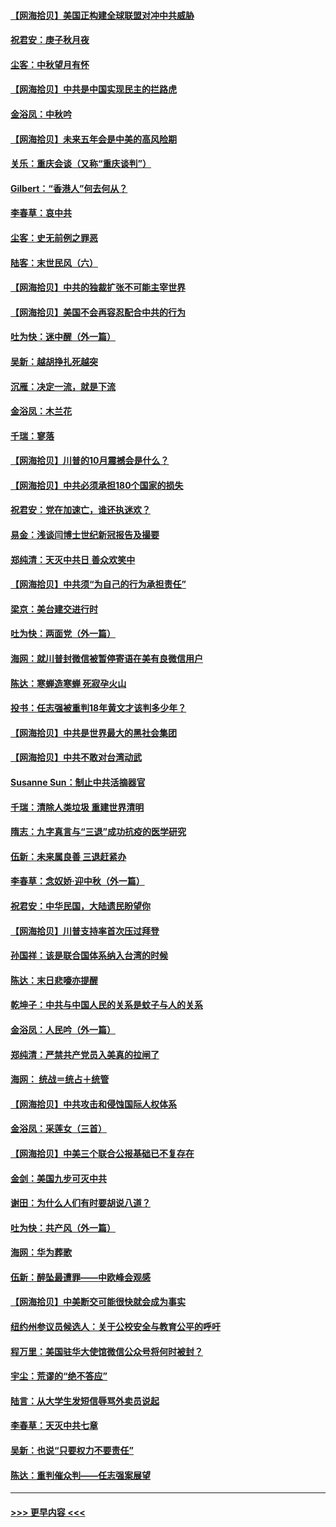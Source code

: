 #### [【网海拾贝】美国正构建全球联盟对冲中共威胁](../pages/nsc993/n12446580.md?t=10022202) 
#### [祝君安：庚子秋月夜](../pages/nsc993/n12445870.md?t=10022202) 
#### [尘客：中秋望月有怀](../pages/nsc993/n12444632.md?t=10022202) 
#### [【网海拾贝】中共是中国实现民主的拦路虎](../pages/nsc993/n12443573.md?t=10022202) 
#### [金浴凤：中秋吟](../pages/nsc993/n12441773.md?t=10022202) 
#### [【网海拾贝】未来五年会是中美的高风险期](../pages/nsc993/n12440760.md?t=10022202) 
#### [关乐：重庆会谈（又称“重庆谈判”）](../pages/nsc993/n12437525.md?t=10022202) 
#### [Gilbert：“香港人”何去何从？](../pages/nsc993/n12435894.md?t=10022202) 
#### [李春草：哀中共](../pages/nsc993/n12435874.md?t=10022202) 
#### [尘客：史无前例之罪恶](../pages/nsc993/n12435762.md?t=10022202) 
#### [陆客：末世民风（六）](../pages/nsc993/n12435354.md?t=10022202) 
#### [【网海拾贝】中共的独裁扩张不可能主宰世界](../pages/nsc993/n12435151.md?t=10022202) 
#### [【网海拾贝】美国不会再容忍配合中共的行为](../pages/nsc993/n12433808.md?t=10022202) 
#### [吐为快：迷中醒（外一篇）](../pages/nsc993/n12433585.md?t=10022202) 
#### [吴新：越胡挣扎死越突](../pages/nsc993/n12433562.md?t=10022202) 
#### [沉雁：决定一流，就是下流](../pages/nsc993/n12432128.md?t=10022202) 
#### [金浴凤：木兰花](../pages/nsc993/n12432124.md?t=10022202) 
#### [千瑞：寥落](../pages/nsc993/n12432071.md?t=10022202) 
#### [【网海拾贝】川普的10月震撼会是什么？](../pages/nsc993/n12431624.md?t=10022202) 
#### [【网海拾贝】中共必须承担180个国家的损失](../pages/nsc993/n12428893.md?t=10022202) 
#### [祝君安：党在加速亡，谁还执迷欢？](../pages/nsc993/n12428652.md?t=10022202) 
#### [易金：浅谈闫博士世纪新冠报告及撮要](../pages/nsc993/n12426822.md?t=10022202) 
#### [郑纯清：天灭中共日 善众欢笑中](../pages/nsc993/n12426784.md?t=10022202) 
#### [【网海拾贝】中共须“为自己的行为承担责任”](../pages/nsc993/n12426067.md?t=10022202) 
#### [梁京：美台建交进行时](../pages/nsc993/n12424066.md?t=10022202) 
#### [吐为快：两面党（外一篇）](../pages/nsc993/n12424043.md?t=10022202) 
#### [海网：就川普封微信被暂停寄语在美有良微信用户](../pages/nsc993/n12424021.md?t=10022202) 
#### [陈达：寒蝉造寒蝉 死寂孕火山](../pages/nsc993/n12423958.md?t=10022202) 
#### [投书：任志强被重判18年黄文才该判多少年？](../pages/nsc993/n12423672.md?t=10022202) 
#### [【网海拾贝】中共是世界最大的黑社会集团](../pages/nsc993/n12423543.md?t=10022202) 
#### [【网海拾贝】中共不敢对台湾动武](../pages/nsc993/n12421418.md?t=10022202) 
#### [Susanne Sun：制止中共活摘器官](../pages/nsc993/n12419654.md?t=10022202) 
#### [千瑞：清除人类垃圾 重建世界清明](../pages/nsc993/n12419414.md?t=10022202) 
#### [隋志：九字真言与“三退”成功抗疫的医学研究](../pages/nsc993/n12419248.md?t=10022202) 
#### [伍新：未来属良善 三退赶紧办](../pages/nsc993/n12418496.md?t=10022202) 
#### [李春草：念奴娇·迎中秋（外一篇）](../pages/nsc993/n12418465.md?t=10022202) 
#### [祝君安：中华民国，大陆遗民盼望你](../pages/nsc993/n12418089.md?t=10022202) 
#### [【网海拾贝】川普支持率首次压过拜登](../pages/nsc993/n12418050.md?t=10022202) 
#### [孙国祥：该是联合国体系纳入台湾的时候](../pages/nsc993/n12417369.md?t=10022202) 
#### [陈达：末日悲嚎亦提醒](../pages/nsc993/n12416736.md?t=10022202) 
#### [乾坤子：中共与中国人民的关系是蚊子与人的关系](../pages/nsc993/n12416632.md?t=10022202) 
#### [金浴凤：人民吟（外一篇）](../pages/nsc993/n12416567.md?t=10022202) 
#### [郑纯清：严禁共产党员入美真的拉闸了](../pages/nsc993/n12416550.md?t=10022202) 
#### [海网： 统战＝统占＋统管](../pages/nsc993/n12416404.md?t=10022202) 
#### [【网海拾贝】中共攻击和侵蚀国际人权体系](../pages/nsc993/n12416250.md?t=10022202) 
#### [金浴凤：采莲女（三首）](../pages/nsc993/n12415517.md?t=10022202) 
#### [【网海拾贝】中美三个联合公报基础已不复存在](../pages/nsc993/n12415054.md?t=10022202) 
#### [金剑：美国九步可灭中共](../pages/nsc993/n12413183.md?t=10022202) 
#### [谢田：为什么人们有时要胡说八道？](../pages/nsc993/n12411861.md?t=10022202) 
#### [吐为快：共产风（外一篇）](../pages/nsc993/n12411761.md?t=10022202) 
#### [海网：华为葬歌](../pages/nsc993/n12410381.md?t=10022202) 
#### [伍新：醉坠最遭罪——中欧峰会观感](../pages/nsc993/n12410364.md?t=10022202) 
#### [【网海拾贝】中美断交可能很快就会成为事实](../pages/nsc993/n12409495.md?t=10022202) 
#### [纽约州参议员候选人：关于公校安全与教育公平的呼吁](../pages/nsc993/n12409228.md?t=10022202) 
#### [程万里：美国驻华大使馆微信公众号将何时被封？](../pages/nsc993/n12407397.md?t=10022202) 
#### [宇尘：荒谬的“绝不答应”](../pages/nsc993/n12407360.md?t=10022202) 
#### [陆言：从大学生发短信辱骂外卖员说起](../pages/nsc993/n12407285.md?t=10022202) 
#### [李春草：天灭中共七章](../pages/nsc993/n12406988.md?t=10022202) 
#### [吴新：也说“只要权力不要责任”](../pages/nsc993/n12406966.md?t=10022202) 
#### [陈达：重判催众判——任志强案展望](../pages/nsc993/n12404540.md?t=10022202) 

----
#### [ >>> 更早内容 <<< ](../indexes/nsc993-earlier.md)
